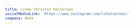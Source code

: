 ```yaml
---
title: Linda Christin Halvorsen
socialMediaLink: 'https://www.instagram.com/lchalvorsen/'
company: Bekk
---
```



